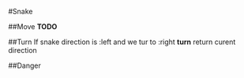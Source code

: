 #Snake

##Move
	**TODO**
	
##Turn
If snake direction is :left and we tur to :right **turn** return curent direction

##Danger